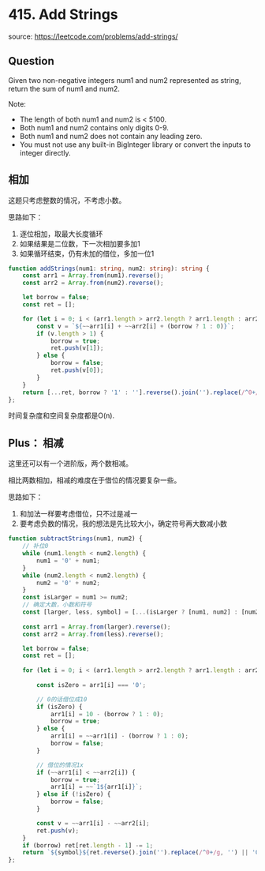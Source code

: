 # 415. Add Strings

source: <https://leetcode.com/problems/add-strings/>

## Question

Given two non-negative integers num1 and num2 represented as string, return the sum of num1 and num2.

Note:

- The length of both num1 and num2 is < 5100.
- Both num1 and num2 contains only digits 0-9.
- Both num1 and num2 does not contain any leading zero.
- You must not use any built-in BigInteger library or convert the inputs to integer directly.

## 相加

这题只考虑整数的情况，不考虑小数。

思路如下：

1. 逐位相加，取最大长度循环
2. 如果结果是二位数，下一次相加要多加1
3. 如果循环结束，仍有未加的借位，多加一位1

```ts
function addStrings(num1: string, num2: string): string {
    const arr1 = Array.from(num1).reverse();
    const arr2 = Array.from(num2).reverse();

    let borrow = false;
    const ret = [];

    for (let i = 0; i < (arr1.length > arr2.length ? arr1.length : arr2.length); i++) {
        const v = `${~~arr1[i] + ~~arr2[i] + (borrow ? 1 : 0)}`;
        if (v.length > 1) {
            borrow = true;
            ret.push(v[1]);
        } else {
            borrow = false;
            ret.push(v[0]);
        }
    }
    return [...ret, borrow ? '1' : ''].reverse().join('').replace(/^0+/g, '') || '0';
};
```

时间复杂度和空间复杂度都是O(n).

## Plus： 相减

这里还可以有一个进阶版，两个数相减。

相比两数相加，相减的难度在于借位的情况要复杂一些。

思路如下：

1. 和加法一样要考虑借位，只不过是减一
2. 要考虑负数的情况，我的想法是先比较大小，确定符号再大数减小数

```ts
function subtractStrings(num1, num2) {
    // 补位0
    while (num1.length < num2.length) {
        num1 = '0' + num1;
    }
    while (num2.length < num2.length) {
        num2 = '0' + num2;
    }
    const isLarger = num1 >= num2;
    // 确定大数，小数和符号
    const [larger, less, symbol] = [...(isLarger ? [num1, num2] : [num2, num1]), isLarger ? '' : '-'];
    
    const arr1 = Array.from(larger).reverse();
    const arr2 = Array.from(less).reverse();

    let borrow = false;
    const ret = [];
    
    for (let i = 0; i < (arr1.length > arr2.length ? arr1.length : arr2.length); i++) {
        
        const isZero = arr1[i] === '0';

        // 0的话借位成10
        if (isZero) {
            arr1[i] = 10 - (borrow ? 1 : 0);
            borrow = true;
        } else {
            arr1[i] = ~~arr1[i] - (borrow ? 1 : 0);
            borrow = false;
        }

        // 借位的情况1x
        if (~~arr1[i] < ~~arr2[i]) {
            borrow = true;
            arr1[i] = ~~`1${arr1[i]}`;
        } else if (!isZero) {
            borrow = false;
        }

        const v = ~~arr1[i] - ~~arr2[i];
        ret.push(v);
    }
    if (borrow) ret[ret.length - 1] -= 1;
    return `${symbol}${ret.reverse().join('').replace(/^0+/g, '') || '0'}`;
};
```

